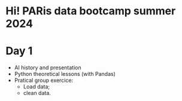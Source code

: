 # Hi! PARis data bootcamp summer 2024

# Day 1
- AI history and presentation
- Python theoretical lessons (with Pandas)
- Pratical group exercice:
    - Load data;
    - clean data.